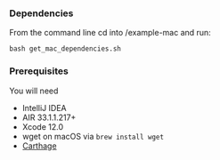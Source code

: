 ### Dependencies
From the command line cd into /example-mac and run:

```shell
bash get_mac_dependencies.sh
```

### Prerequisites

You will need

- IntelliJ IDEA
- AIR 33.1.1.217+
- Xcode 12.0
- wget on macOS via `brew install wget`
- [Carthage](https://github.com/Carthage/Carthage#installing-carthage)
